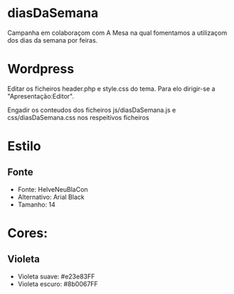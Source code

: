 # diasDaSemana
Campanha em colaboraçom com A Mesa na qual fomentamos a utilizaçom dos dias da semana por feiras.

# Wordpress
Editar os ficheiros header.php e style.css do tema.
Para elo dirigir-se a "Apresentação:Editor".

Engadir os conteudos dos ficheiros js/diasDaSemana.js e css/diasDaSemana.css nos respeitivos ficheiros

# Estilo

## Fonte
- Fonte: HelveNeuBlaCon
- Alternativo: Arial Black
- Tamanho: 14

# Cores:

## Violeta
- Violeta suave: #e23e83FF
- Violeta escuro: #8b0067FF
